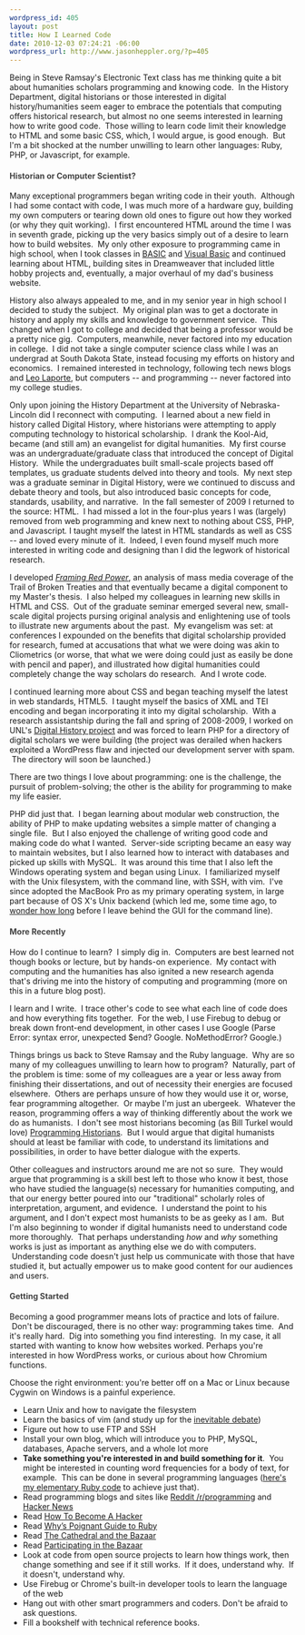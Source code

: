 ```yaml
---
wordpress_id: 405
layout: post
title: How I Learned Code
date: 2010-12-03 07:24:21 -06:00
wordpress_url: http://www.jasonheppler.org/?p=405
---
```

Being in Steve Ramsay's Electronic Text class has me thinking quite a bit about humanities scholars programming and knowing code.  In the History Department, digital historians or those interested in digital history/humanities seem eager to embrace the potentials that computing offers historical research, but almost no one seems interested in learning how to write good code.  Those willing to learn code limit their knowledge to HTML and some basic CSS, which, I would argue, is good enough.  But I'm a bit shocked at the number unwilling to learn other languages: Ruby, PHP, or Javascript, for example.  <!--more-->

<h4><span style="color: #444444;">Historian or Computer Scientist?</span></h4>
Many exceptional programmers began writing code in their youth.  Although I had some contact with code, I was much more of a hardware guy, building my own computers or tearing down old ones to figure out how they worked (or why they quit working).  I first encountered HTML around the time I was in seventh grade, picking up the very basics simply out of a desire to learn how to build websites.  My only other exposure to programming came in high school, when I took classes in <a href="http://en.wikipedia.org/wiki/BASIC">BASIC</a> and <a href="http://en.wikipedia.org/wiki/Visual_basic">Visual Basic</a> and continued learning about HTML, building sites in Dreamweaver that included little hobby projects and, eventually, a major overhaul of my dad's business website.

History also always appealed to me, and in my senior year in high school I decided to study the subject.  My original plan was to get a doctorate in history and apply my skills and knowledge to government service.  This changed when I got to college and decided that being a professor would be a pretty nice gig.  Computers, meanwhile, never factored into my education in college.  I did not take a single computer science class while I was an undergrad at South Dakota State, instead focusing my efforts on history and economics.  I remained interested in technology, following tech news blogs and <a href="http://twit.tv/">Leo Laporte</a>, but computers -- and programming -- never factored into my college studies.

Only upon joining the History Department at the University of Nebraska-Lincoln did I reconnect with computing.  I learned about a new field in history called Digital History, where historians were attempting to apply computing technology to historical scholarship.  I drank the Kool-Aid, became (and still am) an evangelist for digital humanities.  My first course was an undergraduate/graduate class that introduced the concept of Digital History.  While the undergraduates built small-scale projects based off templates, us graduate students delved into theory and tools.  My next step was a graduate seminar in Digital History, were we continued to discuss and debate theory and tools, but also introduced basic concepts for code, standards, usability, and narrative.  In the fall semester of 2009 I returned to the source: HTML.  I had missed a lot in the four-plus years I was (largely) removed from web programming and knew next to nothing about CSS, PHP, and Javascript<em>.</em> I taught myself the latest in HTML standards as well as CSS -- and loved every minute of it.  Indeed, I even found myself much more interested in writing code and designing than I did the legwork of historical research.

I developed <em><a href="http://www.framingredpower.org">Framing Red Power</a></em>, an analysis of mass media coverage of the Trail of Broken Treaties and that eventually became a digital component to my Master's thesis.  I also helped my colleagues in learning new skills in HTML and CSS.  Out of the graduate seminar emerged several new, small-scale digital projects pursing original analysis and enlightening use of tools to illustrate new arguments about the past.  My evangelism was set: at conferences I expounded on the benefits that digital scholarship provided for research, fumed at accusations that what we were doing was akin to Cliometrics (or worse, that what we were doing could just as easily be done with pencil and paper), and illustrated how digital humanities could completely change the way scholars do research.  And I wrote code.

I continued learning more about CSS and began teaching myself the latest in web standards, HTML5.  I taught myself the basics of XML and TEI encoding and began incorporating it into my digital scholarship.  With a research assistantship during the fall and spring of 2008-2009, I worked on UNL's <a href="http://digitalhistory.unl.edu/">Digital History project</a> and was forced to learn PHP for a directory of digital scholars we were building (the project was derailed when hackers exploited a WordPress flaw and injected our development server with spam.  The directory will soon be launched.)

There are two things I love about programming: one is the challenge, the pursuit of problem-solving; the other is the ability for programming to make my life easier.

PHP did just that.  I began learning about modular web construction, the ability of PHP to make updating websites a simple matter of changing a single file.  But I also enjoyed the challenge of writing good code and making code do what I wanted.  Server-side scripting became an easy way to maintain websites, but I also learned how to interact with databases and picked up skills with MySQL.  It was around this time that I also left the Windows operating system and began using Linux.  I familiarized myself with the Unix filesystem, with the command line, with SSH, with vim.  I've since adopted the MacBook Pro as my primary operating system, in large part because of OS X's Unix backend (which led me, some time ago, to <a href="http://twitter.com/#!/jaheppler/status/24679139192">wonder how long</a> before I leave behind the GUI for the command line).
<h4><span style="color: #444444;">More Recently</span></h4>
How do I continue to learn?  I simply dig in.  Computers are best learned not though books or lecture, but by hands-on experience.  My contact with computing and the humanities has also ignited a new research agenda that's driving me into the history of computing and programming (more on this in a future blog post).

I learn and I write.  I trace other's code to see what each line of code does and how everything fits together.  For the web, I use Firebug to debug or break down front-end development, in other cases I use Google (Parse Error: syntax error, unexpected $end? Google. NoMethodError? Google.)

Things brings us back to Steve Ramsay and the Ruby language.  Why are so many of my colleagues unwilling to learn how to program?  Naturally, part of the problem is time: some of my colleagues are a year or less away from finishing their dissertations, and out of necessity their energies are focused elsewhere.  Others are perhaps unsure of how they would use it or, worse, fear programming altogether.  Or maybe I'm just an ubergeek.  Whatever the reason, programming offers a way of thinking differently about the work we do as humanists.  I don't see most historians becoming (as Bill Turkel would love) <a href="http://niche-canada.org/programming-historian">Programming Historians</a>.  But I would argue that digital humanists should at least be familiar with code, to understand its limitations and possibilities, in order to have better dialogue with the experts.

Other colleagues and instructors around me are not so sure.  They would argue that programming is a skill best left to those who know it best, those who have studied the language(s) necessary for humanities computing, and that our energy better poured into our "traditional" scholarly roles of interpretation, argument, and evidence.  I understand the point to his argument, and I don't expect most humanists to be as geeky as I am.  But I'm also beginning to wonder if digital humanists need to understand code more thoroughly.  That perhaps understanding <em>how</em> and <em>why</em> something works is just as important as anything else we do with computers.  Understanding code doesn't just help us communicate with those that have studied it, but actually empower us to make good content for our audiences and users.
<h4><span style="color: #444444;">Getting Started</span></h4>
Becoming a good programmer means lots of practice and lots of failure.  Don't be discouraged, there is no other way: programming takes time.  And it's really hard.  Dig into something you find interesting.  In my case, it all started with wanting to know how websites worked. Perhaps you're interested in how WordPress works, or curious about how Chromium functions.

Choose the right environment: you're better off on a Mac or Linux because Cygwin on Windows is a painful experience.
<ul>
	<li>Learn Unix and how to navigate the filesystem</li>
	<li>Learn the basics of vim (and study up for the <a href="http://xkcd.com/378/">inevitable debate</a>)</li>
	<li>Figure out how to use FTP and SSH</li>
	<li>Install your own blog, which will introduce you to PHP, MySQL, databases, Apache servers, and a whole lot more</li>
	<li><strong>Take something you're interested in and build something for it</strong>.  You might be interested in counting word frequencies for a body of text, for example.  This can be done in several programming languages (<a href="http://www.jasonheppler.org/2010/11/28/freqr-a-command-line-word-frequency-generator/">here's my elementary Ruby code</a> to achieve just that).</li>
	<li>Read programming blogs and sites like <a href="http://www.reddit.com/r/programming/">Reddit /r/programming</a> and <a href="http://news.ycombinator.com/">Hacker News</a></li>
	<li>Read <a href="http://www.catb.org/~esr/faqs/hacker-howto.html">How To Become A Hacker</a></li>
	<li>Read <a href="http://poignantguide.net/ruby/chapter-1.html">Why’s Poignant Guide to Ruby</a></li>
	<li>Read <a href="http://www.catb.org/~esr/writings/cathedral-bazaar/cathedral-bazaar/">The Cathedral and the Bazaar</a></li>
	<li>Read <a href="http://clioweb.org/2010/06/10/participating-in-the-bazaar-sharing-code-in-the-digital-humanities/">Participating in the Bazaar</a></li>
	<li>Look at code from open source projects to learn how things work, then change something and see if it still works.  If it does, understand why.  If it doesn't, understand why.</li>
	<li>Use Firebug or Chrome's built-in developer tools to learn the language of the web</li>
	<li>Hang out with other smart programmers and coders. Don't be afraid to ask questions.</li>
	<li>Fill a bookshelf with technical reference books.</li>
</ul>
